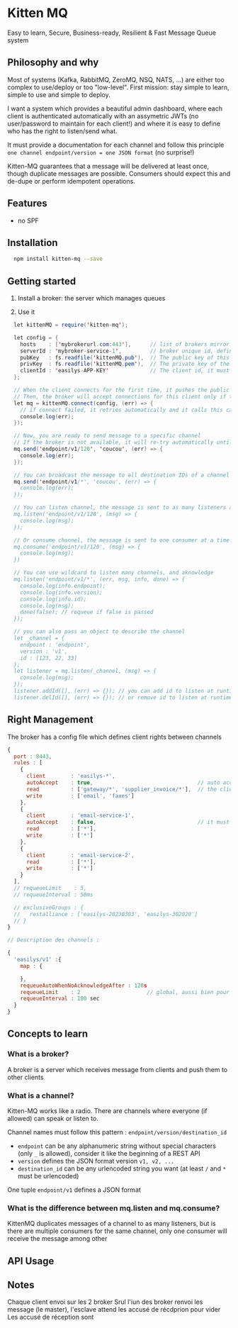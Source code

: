 # Kitten MQ

Easy to learn, Secure, Business-ready, Resilient & Fast Message Queue system

## Philosophy and why

Most of systems (Kafka, RabbitMQ, ZeroMQ, NSQ, NATS, ...) are either too complex to use/deploy or too "low-level".
First mission: stay simple to learn, simple to use and simple to deploy.

I want a system which provides a beautiful admin dashboard, where each client is authenticated
automatically with an assymetric JWTs (no user/password to maintain for each client!) and where it
is easy to define who has the right to listen/send what.

It must provide a documentation for each channel and follow this principle `one channel endpoint/version = one JSON format` (no surprise!)

Kitten-MQ guarantees that a message will be delivered at least once, though duplicate messages are possible.
Consumers should expect this and de-dupe or perform idempotent operations.

## Features

- no SPF


## Installation

```bash
  npm install kitten-mq --save
```

## Getting started

1) Install a broker: the server which manages queues


2) Use it

```java
  let kittenMQ = require('kitten-mq');

  let config = {
    hosts    : ['mybrokerurl.com:443'],      // list of brokers mirror URLs for High Avaibility
    serverId : 'mybroker-service-1',         // broker unique id, defined on the broker side
    pubKey   : fs.readfile('kittenMQ.pub'),  // The public key of this client sent to the broker
    privKey  : fs.readfile('kittenMQ.pem'),  // The private key of the client used to generate tokens
    clientId : 'easilys-APP-KEY'             // The client id, it must be globally unique
  };

  // When the client connects for the first time, it pushes the public key on the broker
  // Then, the broker will accept connections for this client only if tokens are generated with the same pub/priv key
  let mq = kittenMQ.connect(config, (err) => {
    // if connect failed, it retries automatically and it calls this callback for each retry
    console.log(err);
  });

  // Now, you are ready to send message to a specific channel
  // If the broker is not available, it will re-try automatically until the sending queue is full, then the callback is called with errors
  mq.send('endpoint/v1/120', 'coucou', (err) => {
    console.log(err);
  });

  // You can broadcast the message to all destination IDs of a channel
  mq.send('endpoint/v1/*', 'coucou', (err) => {
    console.log(err);
  });

  // You can listen channel, the message is sent to as many listeners as there are
  mq.listen('endpoint/v1/120', (msg) => {
    console.log(msg);
  });

  // Or consume channel, the message is sent to one consumer at a time (round-robin distribution)
  mq.consume('endpoint/v1/120', (msg) => {
    console.log(msg);
  })

  // You can use wildcard to listen many channels, and aknowledge
  mq.listen('endpoint/v1/*', (err, msg, info, done) => {
    console.log(info.endpoint);
    console.log(info.version);
    console.log(info.id);
    console.log(msg);
    done(false); // requeue if false is passed
  });

  // you can also pass an object to describe the channel
  let _channel = {
    endpoint : 'endpoint',
    version : 'v1',
    id : [123, 22, 33]
  };
  let listener = mq.listen(_channel, (msg) => {
    console.log(msg);
  });
  listener.addId([], (err) => {}); // you can add id to listen at runtime
  listener.delId([], (err) => {}); // or remove id to listen at runtime

```

## Right Management

The broker has a config file which defines client rights between channels

```javascript
{
  port : 8443,
  rules : [
    {
      client        : 'easilys-*',
      autoAccept    : true,                                 // auto accept new clients which match this client name
      read          : ['gateway/*', 'supplier_invoice/*'],  // the client cannot listen on *
      write         : ['email', 'faxes']
    },
    {
      client        : 'email-service-1',
      autoAccept    : false,                                // it must stays at false because
      read          : ['*'],
      write         : ['*']
    },
    {
      client        : 'email-service-2',
      read          : ['*'],
      write         : ['*']
    }
  ],
  // requeueLimit    : 5,
  // requeueInterval : 50ms

  // exclusiveGroups : {
  //   restalliance : ['easilys-20230303', 'easilys-302020']
  // }
}

// Description des channels :

{
  'easilys/v1' :{
    map : {

    },
    requeueAutoWhenNoAcknowledgeAfter : 120s
    requeueLimit    : 2                     // global, aussi bien pour les done() que les requeue auto
    requeueInterval : 100 sec
  }
}
```

## Concepts to learn

### What is a broker?

A broker is a server which receives message from clients and push them to other clients

### What is a channel?

Kitten-MQ works like a radio. There are channels where everyone (if allowed) can speak or listen to.

Channel names must follow this pattern : `endpoint/version/destination_id`

- `endpoint` can be any alphanumeric string without special characters (only `_` is allowed), consider it like the beginning of a REST API
- `version`  defines the JSON format version `v1, v2, ...`
- `destination_id` can be any urlencoded string you want (at least `/` and `*` must be urlencoded)

One tuple `endpoint/v1` defines a JSON format


### What is the difference between mq.listen and mq.consume?

KittenMQ duplicates messages of a channel to as many listeners, but is there are multiple consumers for the same channel, only one
consumer will receive the message among other


## API Usage



## Notes

Chaque client envoi sur les 2 broker
Srul l'iun des broker renvoi les message (le master), l'esclave attend les accusé de récdprion pour vider
Les accusé de réception sont




